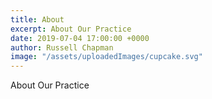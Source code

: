 ```yaml
---
title: About
excerpt: About Our Practice
date: 2019-07-04 17:00:00 +0000
author: Russell Chapman
image: "/assets/uploadedImages/cupcake.svg"
---
```


About Our Practice
